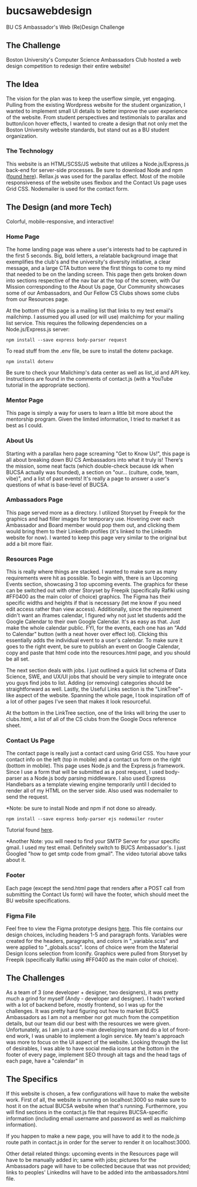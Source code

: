 # bucsawebdesign

BU CS Ambassador's Web (Re)Design Challenge

## The Challenge

Boston University's Computer Science Ambassadors Club hosted a web design competition to redesign their entire website!

## The Idea

The vision for the plan was to keep the userflow simple, yet engaging. Pulling from the existing Wordpress website for the student organization, I wanted to implement small UI details to better improve the user experience of the website. From student perspectives and testimonials to parallax and button/icon hover effects, I wanted to create a design that not only met the Boston University website standards, but stand out as a BU student organization.

### The Technology

This website is an HTML/SCSS/JS website that utilizes a Node.js/Express.js back-end for server-side processes. Be sure to download Node and npm ([found here](https://nodejs.org/en/)). Rellax.js was used for the parallax effect. Most of the mobile responsiveness of the website uses flexbox and the Contact Us page uses Grid CSS. Nodemailer is used for the contact form.

## The Design (and more Tech)

Colorful, mobile-responsive, and interactive!

### Home Page

The home landing page was where a user's interests had to be captured in the first 5 seconds. Big, bold letters, a relatable background image that exemplifies the club's and the university's diversity initiative, a clear message, and a large CTA button were the first things to come to my mind that needed to be on the landing screen. This page then gets broken down into sections respective of the nav bar at the top of the screen, with Our Mission corresponding to the About Us page, Our Community showcases some of our Ambassadors, and Our Fellow CS Clubs shows some clubs from our Resources page.

At the bottom of this page is a mailing list that links to my test email's mailchimp. I assumed you all used (or will use) mailchimp for your mailing list service. This requires the following dependencies on a Node.js/Express.js server:

```terminal
npm install --save express body-parser request
```

To read stuff from the .env file, be sure to install the dotenv package.

```terminal
npm install dotenv
```

Be sure to check your Mailchimp's data center as well as list_id and API key. Instructions are found in the comments of contact.js (with a YouTube tutorial in the appropriate section).

### Mentor Page

This page is simply a way for users to learn a little bit more about the mentorship program. Given the limited information, I tried to market it as best as I could.

### About Us

Starting with a parallax hero page screaming "Get to Know Us!", this page is all about breaking down BU CS Ambassadors into what it truly is! There's the mission, some neat facts (which double-check because idk when BUCSA actually was founded), a section on "our... (culture, code, team, vibe)", and a list of past events! It's really a page to answer a user's questions of what is base-level of BUCSA.

### Ambassadors Page

This page served more as a directory. I utilized Storyset by Freepik for the graphics and had filler images for temporary use. Hovering over each Ambassador and Board member would pop them out, and clicking them would bring them to their LinkedIn profiles (it's linked to the LinkedIn website for now). I wanted to keep this page very similar to the original but add a bit more flair.

### Resources Page

This is really where things are stacked. I wanted to make sure as many requirements were hit as possible. To begin with, there is an Upcoming Events section, showcasing 3 top upcoming events. The graphics for these can be switched out with other Storyset by Freepik (specifically Rafiki using #FF0400 as the main color of choice) graphics. The Figma has their specific widths and heights if that is necessary (let me know if you need edit access rather than view access). Additionally, since the requirement didn't want an iframes calendar, I figured why not just let students add the Google Calendar to their own Google Calendar. It's as easy as that. Just make the whole calendar public. FYI, for the events, each one has an "Add to Calendar" button (with a neat hover over effect lol). Clicking this essentially adds the individual event to a user's calendar. To make sure it goes to the right event, be sure to publish an event on Google Calendar, copy and paste that html code into the resources.html page, and you should be all set.

The next section deals with jobs. I just outlined a quick list schema of Data Science, SWE, and UX/UI jobs that should be very simple to integrate once you guys find jobs to list. Adding (or removing) categories should be straightforward as well. Lastly, the Useful Links section is the "LinkTree"-like aspect of the website. Spanning the whole page, I took inspiration off of a lot of other pages I've seen that makes it look resourceful.

At the bottom in the LinkTree section, one of the links will bring the user to clubs.html, a list of all of the CS clubs from the Google Docs reference sheet.

### Contact Us Page

The contact page is really just a contact card using Grid CSS. You have your contact info on the left (top in mobile) and a contact us form on the right (bottom in mobile). This page uses Node.js and the Express.js framework. Since I use a form that will be submitted as a post request, I used body-parser as a Node.js body parsing middleware. I also used Express Handlebars as a template viewing engine temporarily until I decided to render all of my HTML on the server side. Also used was nodemailer to send the request.

*Note: be sure to install Node and npm if not done so already.

```terminal
npm install --save express body-parser ejs nodemailer router
```

Tutorial found [here](https://www.youtube.com/watch?v=nF9g1825mwk).

*Another Note: you will need to find your SMTP Server for your specific gmail. I used my test email. Definitely switch to BUCS Ambassador's. I just Googled "how to get smtp code from gmail". The video tutorial above talks about it.

### Footer

Each page (except the send.html page that renders after a POST call from submitting the Contact Us form) will have the footer, which should meet the BU website specifications.

### Figma File

Feel free to view the Figma prototype designs [here](https://www.figma.com/file/MnobzBu6fMPMuvJgLRbloh/BU-CS-Ambassadors-Web?node-id=0%3A1). This file contains our design choices, including headers 1-5 and paragraph fonts. Variables were created for the headers, paragraphs, and colors in "_variable.scss" and were applied to "_globals.scss". Icons of choice were from the Material Design Icons selection from Iconify. Graphics were pulled from Storyset by Freepik (specifically Rafiki using #FF0400 as the main color of choice).

## The Challenges

As a team of 3 (one developer + designer, two designers), it was pretty much a grind for myself (Andy - developer and designer). I hadn't worked with a lot of backend before, mostly frontend, so I was up for the challenges. It was pretty hard figuring out how to market BUCS Ambassadors as I am not a member nor got much from the competition details, but our team did our best with the resources we were given. Unfortunately, as I am just a one-man developing team and do a lot of front-end work, I was unable to implement a login service. My team's approach was more to focus on the UI aspect of the website. Looking through the list of desirables, I was able to have social media icons at the bottom in the footer of every page, implement SEO through alt tags and the head tags of each page, have a "calendar" in 

## The Specifics

If this website is chosen, a few configurations will have to make the website work. First of all, the website is running on localhost:3000 so make sure to host it on the actual BUCSA website when that's running. Furthermore, you will find sections in the contact.js file that requires BUCSA-specific information (including email username and password as well as mailchimp information).

If you happen to make a new page, you will have to add it to the node.js route path in contact.js in order for the server to render it on localhost:3000.

Other detail related things: upcoming events in the Resources page will have to be manually added in; same with jobs; pictures for the Ambassadors page will have to be collected because that was not provided; links to peoples' LinkedIns will have to be added into the ambassadors.html file.
